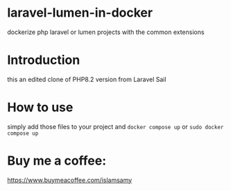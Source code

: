 # laravel-lumen-in-docker
dockerize php laravel or lumen projects with the common extensions

# Introduction
this an edited clone of PHP8.2 version from Laravel Sail

# How to use
simply add those files to your project and ``docker compose up`` or ``sudo docker compose up``

# Buy me a coffee:
https://www.buymeacoffee.com/islamsamy
